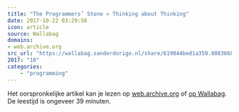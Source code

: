 ```yaml
---
title: "The Programmers’ Stone » Thinking about Thinking"
date: 2017-10-22 03:29:58
icon: article
source: Wallabag
domains:
- web.archive.org
src_url: "https://wallabag.sanderdorigo.nl/share/619044bed1a350.80836686"
2017: "10"
categories:
    - "programming"
---
```

Het oorspronkelijke artikel kan je lezen op [web.archive.org](https://web.archive.org/web/20170610210620/http://the-programmers-stone.com/the-original-talks/day-1-thinking-about-thinking/) of [op Wallabag](https://wallabag.sanderdorigo.nl/share/619044bed1a350.80836686). De leestijd is ongeveer 39 minuten.